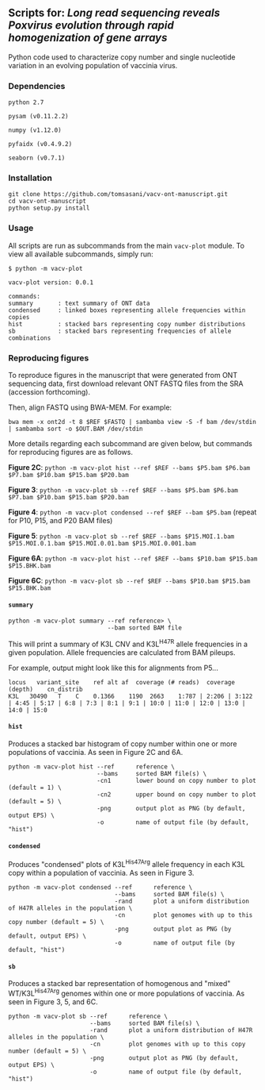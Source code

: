 ## Scripts for: *Long read sequencing reveals Poxvirus evolution through rapid homogenization of gene arrays*

Python code used to characterize copy number and single nucleotide variation in an evolving population of vaccinia virus.

### Dependencies

`python 2.7`

`pysam (v0.11.2.2)`

`numpy (v1.12.0)`

`pyfaidx (v0.4.9.2)`

`seaborn (v0.7.1)`

### Installation

```
git clone https://github.com/tomsasani/vacv-ont-manuscript.git
cd vacv-ont-manuscript
python setup.py install
```

### Usage

All scripts are run as subcommands from the main `vacv-plot` module. To view all available subcommands, simply run:

```
$ python -m vacv-plot

vacv-plot version: 0.0.1

commands:
summary       : text summary of ONT data
condensed     : linked boxes representing allele frequencies within copies
hist          : stacked bars representing copy number distributions
sb            : stacked bars representing frequencies of allele combinations
```

### Reproducing figures

To reproduce figures in the manuscript that were generated from ONT sequencing data, first download relevant ONT FASTQ files from the SRA (accession forthcoming).

Then, align FASTQ using BWA-MEM. For example:

```
bwa mem -x ont2d -t 8 $REF $FASTQ | sambamba view -S -f bam /dev/stdin | sambamba sort -o $OUT.BAM /dev/stdin
```

More details regarding each subcommand are given below, but commands for reproducing figures are as follows.

**Figure 2C**: `python -m vacv-plot hist --ref $REF --bams $P5.bam $P6.bam $P7.bam $P10.bam $P15.bam $P20.bam`

**Figure 3**: `python -m vacv-plot sb --ref $REF --bams $P5.bam $P6.bam $P7.bam $P10.bam $P15.bam $P20.bam`

**Figure 4**: `python -m vacv-plot condensed --ref $REF --bam $P5.bam` (repeat for P10, P15, and P20 BAM files)

**Figure 5**: `python -m vacv-plot sb --ref $REF --bams $P15.MOI.1.bam $P15.MOI.0.1.bam $P15.MOI.0.01.bam $P15.MOI.0.001.bam`

**Figure 6A**: `python -m vacv-plot hist --ref $REF --bams $P10.bam $P15.bam $P15.BHK.bam`

**Figure 6C**: `python -m vacv-plot sb --ref $REF --bams $P10.bam $P15.bam $P15.BHK.bam`

#### `summary`

```
python -m vacv-plot summary --ref reference> \
                            --bam sorted BAM file
```

This will print a summary of K3L CNV and K3L<sup>H47R</sup> allele frequencies in a given population. Allele frequencies are calculated from BAM pileups.

For example, output might look like this for alignments from P5...
```
locus	variant_site	ref	alt	af	coverage (# reads)	coverage (depth)	cn_distrib
K3L   30490   T    C    0.1366    1190  2663    1:787 | 2:206 | 3:122 | 4:45 | 5:17 | 6:8 | 7:3 | 8:1 | 9:1 | 10:0 | 11:0 | 12:0 | 13:0 | 14:0 | 15:0 
```

#### `hist`

Produces a stacked bar histogram of copy number within one or more populations of vaccinia. As seen in Figure 2C and 6A.

```
python -m vacv-plot hist --ref      reference \
                         --bams     sorted BAM file(s) \
                         -cn1       lower bound on copy number to plot (default = 1) \
                         -cn2       upper bound on copy number to plot (default = 5) \
                         -png       output plot as PNG (by default, output EPS) \
                         -o         name of output file (by default, "hist")
```

#### `condensed`

Produces "condensed" plots of K3L<sup>His47Arg</sup> allele frequency in each K3L copy within a population of vaccinia. As seen in Figure 3.

```
python -m vacv-plot condensed --ref      reference \
                              --bams     sorted BAM file(s) \
                              -rand      plot a uniform distribution of H47R alleles in the population \
                              -cn        plot genomes with up to this copy number (default = 5) \
                              -png       output plot as PNG (by default, output EPS) \
                              -o         name of output file (by default, "hist")
```

#### `sb`

Produces a stacked bar representation of homogenous and "mixed" WT/K3L<sup>His47Arg</sup> genomes within one or more populations of vaccinia. As seen in Figure 3, 5, and 6C.

```
python -m vacv-plot sb --ref      reference \
                       --bams     sorted BAM file(s) \
                       -rand      plot a uniform distribution of H47R alleles in the population \
                       -cn        plot genomes with up to this copy number (default = 5) \
                       -png       output plot as PNG (by default, output EPS) \
                       -o         name of output file (by default, "hist")
```
